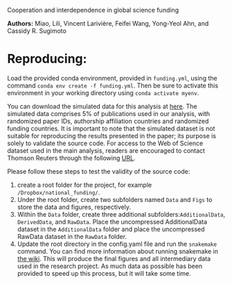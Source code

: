 Cooperation and interdependence in global science funding

**Authors:** Miao, Lili, Vincent Larivière, Feifei Wang, Yong-Yeol Ahn, and Cassidy R. Sugimoto

# Reproducing:

Load the provided conda environment, provided in `funding.yml`, using the command `conda env create -f funding.yml`. Then be sure to activate this environment in your working directory using `conda activate myenv`.


You can download the simulated data for this analysis at [here](https://figshare.com/articles/dataset/Cooperation_and_interdependence_in_global_science_funding/25270075). The simulated data comprises 5% of publications used in our analysis, with randomized paper IDs, authorship affiliation countries and randomized funding countries. It is important to note that the simulated dataset is not suitable for reproducing the results presented in the paper; its purpose is solely to validate the source code. For access to the Web of Science dataset used in the main analysis, readers are encouraged to contact Thomson Reuters through the following [URL](http://thomsonreuters.com/en/products-services/scholarly-scientific-research/scholarly-search-and-discovery/web-of-science.html).

Please follow these steps to test the validity of the source code:
1. create a root folder for the project, for example `/Dropbox/national_funding/`.
2. Under the root folder, create two subfolders named `Data` and `Figs` to store the data and figures, respectively.
3. Within the `Data` folder, create three additional subfolders:`AdditionalData`, `DerivedData`, and `RawData`. Place the uncompressed AdditionalData dataset in the `AdditionalData` folder and place the uncompressed RawData dataset in the `RawData` folder.
4. Update the root directory in the config.yaml file and run the `snakemake` command. You can find more information about running snakemake in [the wiki](https://github.com/murrayds/sci-mobility-emb/wiki/Snakemake). This will produce the final figures and all intermediary data used in the research project. As much data as possible has been provided to speed up this process, but it will take some time.
